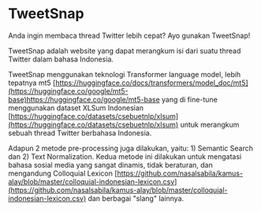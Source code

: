 # TweetSnap

Anda ingin membaca thread Twitter lebih cepat? Ayo gunakan TweetSnap!

TweetSnap adalah website yang dapat merangkum isi dari suatu thread Twitter dalam bahasa Indonesia.

TweetSnap menggunakan teknologi Transformer language model, lebih tepatnya mt5 [https://huggingface.co/docs/transformers/model_doc/mt5](https://huggingface.co/google/mt5-base)https://huggingface.co/google/mt5-base yang di fine-tune menggunakan dataset XLSum Indonesian [https://huggingface.co/datasets/csebuetnlp/xlsum](https://huggingface.co/datasets/csebuetnlp/xlsum) untuk merangkum sebuah thread Twitter berbahasa Indonesia.

Adapun 2 metode pre-processing juga dilakukan, yaitu: 1) Semantic Search dan 2) Text Normalization. Kedua metode ini dilakukan untuk mengatasi bahasa sosial media yang sangat dinamis, tidak beraturan, dan mengandung Colloquial Lexicon [https://github.com/nasalsabila/kamus-alay/blob/master/colloquial-indonesian-lexicon.csv](https://github.com/nasalsabila/kamus-alay/blob/master/colloquial-indonesian-lexicon.csv) dan berbagai "slang" lainnya.
